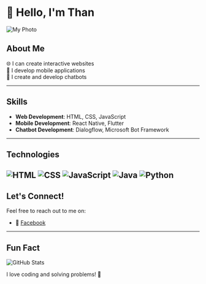 # 👋 Hello, I'm Than

![My Photo](https://i.imgur.com/RLNleX5.jpeg)

## About Me

🌐 I can create interactive websites  
📱 I develop mobile applications  
🤖 I create and develop chatbots  

---

## Skills

- **Web Development**: HTML, CSS, JavaScript
- **Mobile Development**: React Native, Flutter
- **Chatbot Development**: Dialogflow, Microsoft Bot Framework

---

## Technologies

![HTML](https://img.shields.io/badge/HTML5-E34F26?style=flat&logo=html5&logoColor=white)
![CSS](https://img.shields.io/badge/CSS3-1572B6?style=flat&logo=css3&logoColor=white)
![JavaScript](https://img.shields.io/badge/JavaScript-F7DF1E?style=flat&logo=javascript&logoColor=black)
![Java](https://img.shields.io/badge/Java-007396?style=flat&logo=java&logoColor=white)
![Python](https://img.shields.io/badge/Python-3776AB?style=flat&logo=python&logoColor=white)
---

## Let's Connect!

Feel free to reach out to me on:

- 💼 [Facebook](https://www.facebook.com/Mgasy.mg)

---

## Fun Fact

![GitHub Stats](https://github-readme-stats.vercel.app/api?username=Than&show_icons=true&theme=radical)

I love coding and solving problems! 🚀